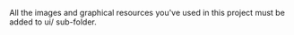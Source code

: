 All the images and graphical resources you've used in this project must be added to ui/ sub-folder.
